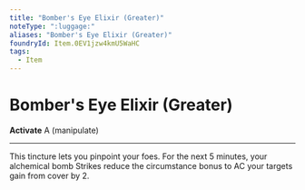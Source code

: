 ```yaml
---
title: "Bomber's Eye Elixir (Greater)"
noteType: ":luggage:"
aliases: "Bomber's Eye Elixir (Greater)"
foundryId: Item.0EV1jzw4kmU5WaHC
tags:
  - Item
---
```


# Bomber's Eye Elixir (Greater)

**Activate** A (manipulate)

* * *

This tincture lets you pinpoint your foes. For the next 5 minutes, your alchemical bomb Strikes reduce the circumstance bonus to AC your targets gain from cover by 2.
